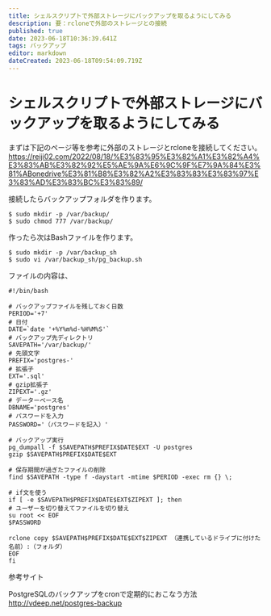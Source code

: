 ```yaml
---
title: シェルスクリプトで外部ストレージにバックアップを取るようにしてみる
description: 要：rcloneで外部のストレージとの接続
published: true
date: 2023-06-18T10:36:39.641Z
tags: バックアップ
editor: markdown
dateCreated: 2023-06-18T09:54:09.719Z
---
```


# シェルスクリプトで外部ストレージにバックアップを取るようにしてみる
まずは下記のページ等を参考に外部のストレージとrcloneを接続してください。
https://reiji02.com/2022/08/18/%E3%83%95%E3%82%A1%E3%82%A4%E3%83%AB%E3%82%92%E5%AE%9A%E6%9C%9F%E7%9A%84%E3%81%ABonedrive%E3%81%B8%E3%82%A2%E3%83%83%E3%83%97%E3%83%AD%E3%83%BC%E3%83%89/

接続したらバックアップフォルダを作ります。
```
$ sudo mkdir -p /var/backup/
$ sudo chmod 777 /var/backup/
```

作ったら次はBashファイルを作ります。
```
$ sudo mkdir -p /var/backup_sh
$ sudo vi /var/backup_sh/pg_backup.sh
```

ファイルの内容は、

```
#!/bin/bash

# バックアップファイルを残しておく日数
PERIOD='+7'
# 日付
DATE=`date '+%Y%m%d-%H%M%S'`
# バックアップ先ディレクトリ
SAVEPATH='/var/backup/'
# 先頭文字
PREFIX='postgres-'
# 拡張子
EXT='.sql'
# gzip拡張子
ZIPEXT='.gz'
# データーベース名
DBNAME='postgres'
# パスワードを入力
PASSWORD='（パスワードを記入）'

# バックアップ実行
pg_dumpall -f $SAVEPATH$PREFIX$DATE$EXT -U postgres
gzip $SAVEPATH$PREFIX$DATE$EXT

# 保存期間が過ぎたファイルの削除
find $SAVEPATH -type f -daystart -mtime $PERIOD -exec rm {} \;

# if文を使う
if [ -e $SAVEPATH$PREFIX$DATE$EXT$ZIPEXT ]; then
# ユーザーを切り替えてファイルを切り替え
su root << EOF
$PASSWORD

rclone copy $SAVEPATH$PREFIX$DATE$EXT$ZIPEXT （連携しているドライブに付けた名前）:（フォルダ）
EOF
fi
```
参考サイト

PostgreSQLのバックアップをcronで定期的におこなう方法
http://vdeep.net/postgres-backup